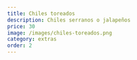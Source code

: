```yaml
---
title: Chiles toreados
description: Chiles serranos o jalapeños
price: 30
image: /images/chiles-toreados.png
category: extras
order: 2
---
```

